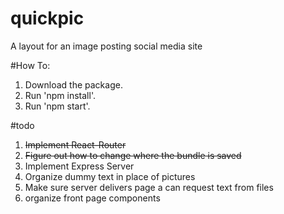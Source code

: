 # quickpic
A layout for an image posting social media site

#How To:
1. Download the package.
1. Run 'npm install'.
1. Run 'npm start'.

#todo
1. ~~Implement React-Router~~
1. ~~Figure out how to change where the bundle is saved~~
1. Implement Express Server
1. Organize dummy text in place of pictures
1. Make sure server delivers page a can request text from files
1. organize front page components
